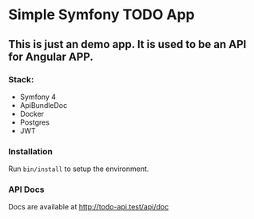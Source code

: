 Simple Symfony TODO App
======================
This is just an demo app. It is used to be an API for Angular APP.
------------------------------------------------------------------

### Stack:
* Symfony 4
* ApiBundleDoc
* Docker
* Postgres
* JWT


### Installation

Run `bin/install` to setup the environment.

### API Docs
Docs are available at http://todo-api.test/api/doc
